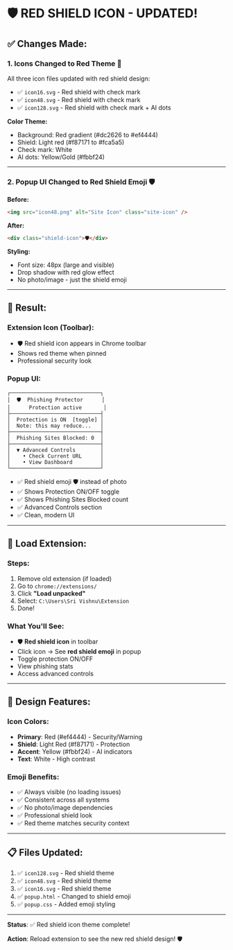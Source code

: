 # 🛡️ RED SHIELD ICON - UPDATED!

## ✅ Changes Made:

### 1. **Icons Changed to Red Theme** 🔴

All three icon files updated with red shield design:

- ✅ `icon16.svg` - Red shield with check mark
- ✅ `icon48.svg` - Red shield with check mark
- ✅ `icon128.svg` - Red shield with check mark + AI dots

**Color Theme:**

- Background: Red gradient (#dc2626 to #ef4444)
- Shield: Light red (#f87171 to #fca5a5)
- Check mark: White
- AI dots: Yellow/Gold (#fbbf24)

---

### 2. **Popup UI Changed to Red Shield Emoji** 🛡️

**Before:**

```html
<img src="icon48.png" alt="Site Icon" class="site-icon" />
```

**After:**

```html
<div class="shield-icon">🛡️</div>
```

**Styling:**

- Font size: 48px (large and visible)
- Drop shadow with red glow effect
- No photo/image - just the shield emoji

---

## 🎯 Result:

### Extension Icon (Toolbar):

- 🛡️ Red shield icon appears in Chrome toolbar
- Shows red theme when pinned
- Professional security look

### Popup UI:

```
┌─────────────────────────────┐
│  🛡️  Phishing Protector      │
│      Protection active       │
├─────────────────────────────┤
│  Protection is ON  [toggle] │
│  Note: this may reduce...   │
├─────────────────────────────┤
│  Phishing Sites Blocked: 0  │
├─────────────────────────────┤
│  ▼ Advanced Controls        │
│    • Check Current URL      │
│    • View Dashboard         │
└─────────────────────────────┘
```

- ✅ Red shield emoji 🛡️ instead of photo
- ✅ Shows Protection ON/OFF toggle
- ✅ Shows Phishing Sites Blocked count
- ✅ Advanced Controls section
- ✅ Clean, modern UI

---

## 🚀 Load Extension:

### Steps:

1. Remove old extension (if loaded)
2. Go to `chrome://extensions/`
3. Click **"Load unpacked"**
4. Select: `C:\Users\Sri Vishnu\Extension`
5. Done!

### What You'll See:

- 🛡️ **Red shield icon** in toolbar
- Click icon → See **red shield emoji** in popup
- Toggle protection ON/OFF
- View phishing stats
- Access advanced controls

---

## 🎨 Design Features:

### Icon Colors:

- **Primary**: Red (#ef4444) - Security/Warning
- **Shield**: Light Red (#f87171) - Protection
- **Accent**: Yellow (#fbbf24) - AI indicators
- **Text**: White - High contrast

### Emoji Benefits:

- ✅ Always visible (no loading issues)
- ✅ Consistent across all systems
- ✅ No photo/image dependencies
- ✅ Professional shield look
- ✅ Red theme matches security context

---

## 📋 Files Updated:

1. ✅ `icon128.svg` - Red shield theme
2. ✅ `icon48.svg` - Red shield theme
3. ✅ `icon16.svg` - Red shield theme
4. ✅ `popup.html` - Changed to shield emoji
5. ✅ `popup.css` - Added emoji styling

---

**Status**: ✅ Red shield icon theme complete!

**Action**: Reload extension to see the new red shield design! 🛡️
